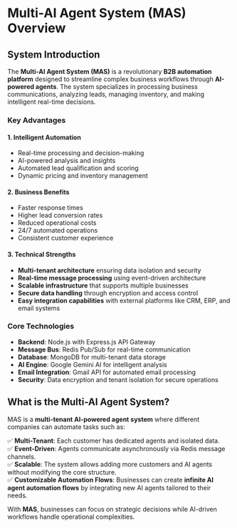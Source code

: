 # Multi-AI Agent System (MAS) Overview

## System Introduction
The **Multi-AI Agent System (MAS)** is a revolutionary **B2B automation platform** designed to streamline complex business workflows through **AI-powered agents**. The system specializes in processing business communications, analyzing leads, managing inventory, and making intelligent real-time decisions.

### **Key Advantages**
#### **1. Intelligent Automation**
- Real-time processing and decision-making
- AI-powered analysis and insights
- Automated lead qualification and scoring
- Dynamic pricing and inventory management

#### **2. Business Benefits**
- Faster response times
- Higher lead conversion rates
- Reduced operational costs
- 24/7 automated operations
- Consistent customer experience

#### **3. Technical Strengths**
- **Multi-tenant architecture** ensuring data isolation and security
- **Real-time message processing** using event-driven architecture
- **Scalable infrastructure** that supports multiple businesses
- **Secure data handling** through encryption and access control
- **Easy integration capabilities** with external platforms like CRM, ERP, and email systems

### **Core Technologies**
- **Backend**: Node.js with Express.js API Gateway
- **Message Bus**: Redis Pub/Sub for real-time communication
- **Database**: MongoDB for multi-tenant data storage
- **AI Engine**: Google Gemini AI for intelligent analysis
- **Email Integration**: Gmail API for automated email processing
- **Security**: Data encryption and tenant isolation for secure operations

## **What is the Multi-AI Agent System?**
MAS is a **multi-tenant AI-powered agent system** where different companies can automate tasks such as:

✅ **Multi-Tenant**: Each customer has dedicated agents and isolated data.  
✅ **Event-Driven**: Agents communicate asynchronously via Redis message channels.  
✅ **Scalable**: The system allows adding more customers and AI agents without modifying the core structure.  
✅ **Customizable Automation Flows**: Businesses can create **infinite AI agent automation flows** by integrating new AI agents tailored to their needs.  

With **MAS**, businesses can focus on strategic decisions while AI-driven workflows handle operational complexities.
